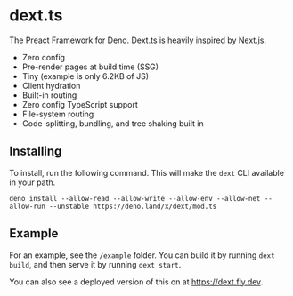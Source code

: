 # dext.ts

The Preact Framework for Deno. Dext.ts is heavily inspired by Next.js.

- Zero config
- Pre-render pages at build time (SSG)
- Tiny (example is only 6.2KB of JS)
- Client hydration
- Built-in routing
- Zero config TypeScript support
- File-system routing
- Code-splitting, bundling, and tree shaking built in

## Installing

To install, run the following command. This will make the `dext` CLI available in your path.

```
deno install --allow-read --allow-write --allow-env --allow-net --allow-run --unstable https://deno.land/x/dext/mod.ts
```

## Example

For an example, see the `/example` folder. You can build it by running `dext build`, and then serve it by running `dext start`.

You can also see a deployed version of this on at https://dext.fly.dev.


